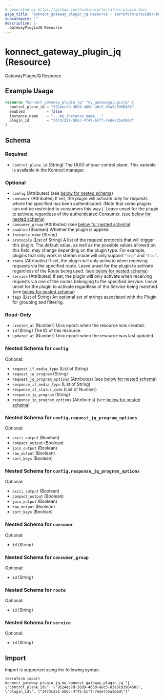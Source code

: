 ```yaml
---
# generated by https://github.com/hashicorp/terraform-plugin-docs
page_title: "konnect_gateway_plugin_jq Resource - terraform-provider-konnect"
subcategory: ""
description: |-
  GatewayPluginJQ Resource
---
```


# konnect_gateway_plugin_jq (Resource)

GatewayPluginJQ Resource

## Example Usage

```terraform
resource "konnect_gateway_plugin_jq" "my_gatewaypluginjq" {
  control_plane_id = "9524ec7d-36d9-465d-a8c5-83a3c9390458"
  enabled          = false
  instance_name    = "...my_instance_name..."
  plugin_id        = "3473c251-5b6c-4f45-b1ff-7ede735a366d"
}
```

<!-- schema generated by tfplugindocs -->
## Schema

### Required

- `control_plane_id` (String) The UUID of your control plane. This variable is available in the Konnect manager.

### Optional

- `config` (Attributes) (see [below for nested schema](#nestedatt--config))
- `consumer` (Attributes) If set, the plugin will activate only for requests where the specified has been authenticated. (Note that some plugins can not be restricted to consumers this way.). Leave unset for the plugin to activate regardless of the authenticated Consumer. (see [below for nested schema](#nestedatt--consumer))
- `consumer_group` (Attributes) (see [below for nested schema](#nestedatt--consumer_group))
- `enabled` (Boolean) Whether the plugin is applied.
- `instance_name` (String)
- `protocols` (List of String) A list of the request protocols that will trigger this plugin. The default value, as well as the possible values allowed on this field, may change depending on the plugin type. For example, plugins that only work in stream mode will only support `"tcp"` and `"tls"`.
- `route` (Attributes) If set, the plugin will only activate when receiving requests via the specified route. Leave unset for the plugin to activate regardless of the Route being used. (see [below for nested schema](#nestedatt--route))
- `service` (Attributes) If set, the plugin will only activate when receiving requests via one of the routes belonging to the specified Service. Leave unset for the plugin to activate regardless of the Service being matched. (see [below for nested schema](#nestedatt--service))
- `tags` (List of String) An optional set of strings associated with the Plugin for grouping and filtering.

### Read-Only

- `created_at` (Number) Unix epoch when the resource was created.
- `id` (String) The ID of this resource.
- `updated_at` (Number) Unix epoch when the resource was last updated.

<a id="nestedatt--config"></a>
### Nested Schema for `config`

Optional:

- `request_if_media_type` (List of String)
- `request_jq_program` (String)
- `request_jq_program_options` (Attributes) (see [below for nested schema](#nestedatt--config--request_jq_program_options))
- `response_if_media_type` (List of String)
- `response_if_status_code` (List of Number)
- `response_jq_program` (String)
- `response_jq_program_options` (Attributes) (see [below for nested schema](#nestedatt--config--response_jq_program_options))

<a id="nestedatt--config--request_jq_program_options"></a>
### Nested Schema for `config.request_jq_program_options`

Optional:

- `ascii_output` (Boolean)
- `compact_output` (Boolean)
- `join_output` (Boolean)
- `raw_output` (Boolean)
- `sort_keys` (Boolean)


<a id="nestedatt--config--response_jq_program_options"></a>
### Nested Schema for `config.response_jq_program_options`

Optional:

- `ascii_output` (Boolean)
- `compact_output` (Boolean)
- `join_output` (Boolean)
- `raw_output` (Boolean)
- `sort_keys` (Boolean)



<a id="nestedatt--consumer"></a>
### Nested Schema for `consumer`

Optional:

- `id` (String)


<a id="nestedatt--consumer_group"></a>
### Nested Schema for `consumer_group`

Optional:

- `id` (String)


<a id="nestedatt--route"></a>
### Nested Schema for `route`

Optional:

- `id` (String)


<a id="nestedatt--service"></a>
### Nested Schema for `service`

Optional:

- `id` (String)

## Import

Import is supported using the following syntax:

```shell
terraform import konnect_gateway_plugin_jq.my_konnect_gateway_plugin_jq "{ \"control_plane_id\": \"9524ec7d-36d9-465d-a8c5-83a3c9390458\",  \"plugin_id\": \"3473c251-5b6c-4f45-b1ff-7ede735a366d\"}"
```
